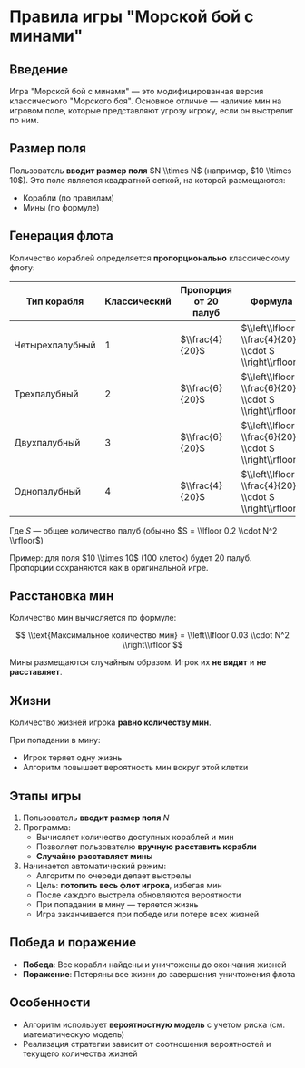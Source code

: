 # Правила игры "Морской бой с минами"

## Введение
Игра "Морской бой с минами" — это модифицированная версия классического "Морского боя". Основное отличие — наличие мин на игровом поле, которые представляют угрозу игроку, если он выстрелит по ним.

## Размер поля
Пользователь **вводит размер поля** $N \\times N$ (например, $10 \\times 10$). Это поле является квадратной сеткой, на которой размещаются:
- Корабли (по правилам)
- Мины (по формуле)

## Генерация флота
Количество кораблей определяется **пропорционально** классическому флоту:

| Тип корабля         | Классический | Пропорция от 20 палуб | Формула                     |
|---------------------|--------------|------------------------|-----------------------------|
| Четырехпалубный     | 1            | $\\frac{4}{20}$        | $\\left\\lfloor \\frac{4}{20} \\cdot S \\right\\rfloor$ |
| Трехпалубный        | 2            | $\\frac{6}{20}$        | $\\left\\lfloor \\frac{6}{20} \\cdot S \\right\\rfloor$ |
| Двухпалубный        | 3            | $\\frac{6}{20}$        | $\\left\\lfloor \\frac{6}{20} \\cdot S \\right\\rfloor$ |
| Однопалубный        | 4            | $\\frac{4}{20}$        | $\\left\\lfloor \\frac{4}{20} \\cdot S \\right\\rfloor$ |

Где $S$ — общее количество палуб (обычно $S = \\lfloor 0.2 \\cdot N^2 \\rfloor$)

Пример: для поля $10 \\times 10$ (100 клеток) будет 20 палуб. Пропорции сохраняются как в оригинальной игре.

## Расстановка мин
Количество мин вычисляется по формуле:

$$
\\text{Максимальное количество мин} = \\left\\lfloor 0.03 \\cdot N^2 \\right\\rfloor
$$

Мины размещаются случайным образом. Игрок их **не видит** и **не расставляет**.

## Жизни
Количество жизней игрока **равно количеству мин**.

При попадании в мину:
- Игрок теряет одну жизнь
- Алгоритм повышает вероятность мин вокруг этой клетки

## Этапы игры
1. Пользователь **вводит размер поля** $N$
2. Программа:
   - Вычисляет количество доступных кораблей и мин
   - Позволяет пользователю **вручную расставить корабли**
   - **Случайно расставляет мины**
3. Начинается автоматический режим:
   - Алгоритм по очереди делает выстрелы
   - Цель: **потопить весь флот игрока**, избегая мин
   - После каждого выстрела обновляются вероятности
   - При попадании в мину — теряется жизнь
   - Игра заканчивается при победе или потере всех жизней

## Победа и поражение
- **Победа**: Все корабли найдены и уничтожены до окончания жизней
- **Поражение**: Потеряны все жизни до завершения уничтожения флота

## Особенности
- Алгоритм использует **вероятностную модель** с учетом риска (см. математическую модель)
- Реализация стратегии зависит от соотношения вероятностей и текущего количества жизней
